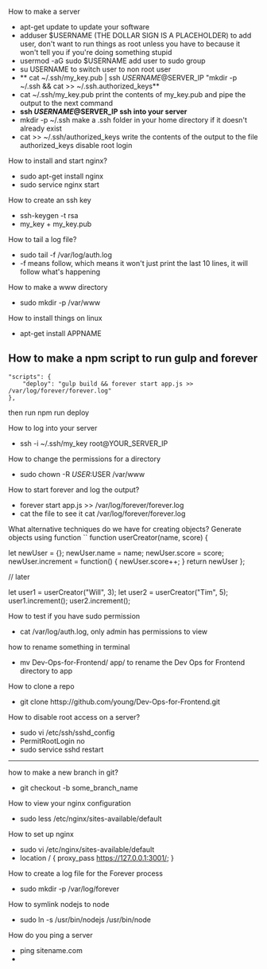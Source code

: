 How to make a server
- apt-get update to update your software
- adduser $USERNAME (THE DOLLAR SIGN IS A PLACEHOLDER) to add user, don't want to run things as root unless you have to because it won't tell you if you're doing something stupid
- usermod -aG sudo $USERNAME add user to sudo group
- su USERNAME to switch user to non root user
- ** cat ~/.ssh/my_key.pub | ssh $USERNAME@$SERVER_IP "mkdir -p ~/.ssh && cat >> ~/.ssh.authorized_keys**
- cat ~/.ssh/my_key.pub print the contents of my_key.pub and pipe the output to the next command
- **ssh $USERNAME@$SERVER_IP ssh into your server**
- mkdir -p ~/.ssh make a .ssh folder in your home directory if it doesn't already exist
- cat >> ~/.ssh/authorized_keys write the contents of the output to the file authorized_keys
disable root login

How to install and start nginx?
- sudo apt-get install nginx
- sudo service nginx start

How to create an ssh key
- ssh-keygen -t rsa
- my_key + my_key.pub

How to tail a log file?
- sudo tail -f /var/log/auth.log
- -f means follow, which means it won't just print the last 10 lines, it will follow what's happening

How to make a www directory
- sudo mkdir -p /var/www

How to install things on linux
- apt-get install APPNAME

How to make a npm script to run gulp and forever
- 
    "scripts": {
        "deploy": "gulp build && forever start app.js >> /var/log/forever/forever.log"
    },
then run npm run deploy

How to log into your server
- ssh -i ~/.ssh/my_key root@YOUR_SERVER_IP

How to change the permissions for a directory
- sudo chown -R $USER:$USER /var/www


How to start forever and log the output?
- forever start app.js >> /var/log/forever/forever.log
- cat the file to see it cat /var/log/forever/forever.log

What alternative techniques do we have for creating objects?
Generate objects using function
``
function userCreator(name, score) {

let newUser = {};
newUser.name = name;
newUser.score = score;
newUser.increment = function() {
    newUser.score++;
}
return newUser
};

// later

let user1 = userCreator("Will", 3);
let user2 = userCreator("Tim", 5);
user1.increment();
user2.increment();


How to test if you have sudo permission
- cat /var/log/auth.log, only admin has permissions to view

how to rename something in terminal
- mv Dev-Ops-for-Frontend/ app/ to rename the Dev Ops for Frontend directory to app

How to clone a repo
- git clone httsp://github.com/young/Dev-Ops-for-Frontend.git

How to disable root access on a server?
- sudo vi /etc/ssh/sshd_config
- PermitRootLogin no
- sudo service sshd restart


****************

how to make a new branch in git?
- git checkout -b some_branch_name

How to view your nginx configuration
- sudo less /etc/nginx/sites-available/default

How to set up nginx
- sudo vi /etc/nginx/sites-available/default
- location / { proxy_pass https://127.0.0.1:3001/; }

How to create a log file for the Forever process
- sudo mkdir -p /var/log/forever

How to symlink nodejs to node
- sudo ln -s /usr/bin/nodejs /usr/bin/node

How do you ping a server
- ping sitename.com
- 
